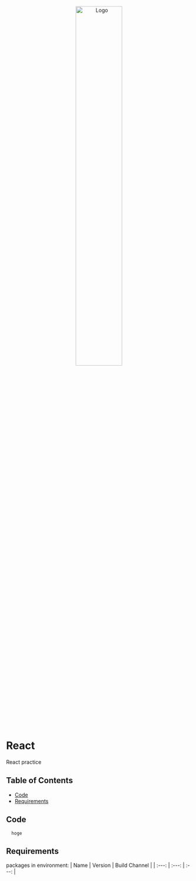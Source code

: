 <!-- PROJECT LOGO -->
<br />
<p align="center">
  <a href="https://ja.reactjs.org/">
    <img src="https://test-hack.com/wp-content/uploads/2022/04/9d0a6780-394a-11eb-9fd1-6296a684b124-1.jpeg" alt="Logo" width=50% height=50%>
  </a>
 
# React
React practice

## Table of Contents
- [Code](#code)
- [Requirements](#requirements)
  
## Code
```
  hoge
```
  
## Requirements
  
 packages in environment: 
| Name |  Version | Build  Channel  |
| :---: |  :---:  |      :---:      |

